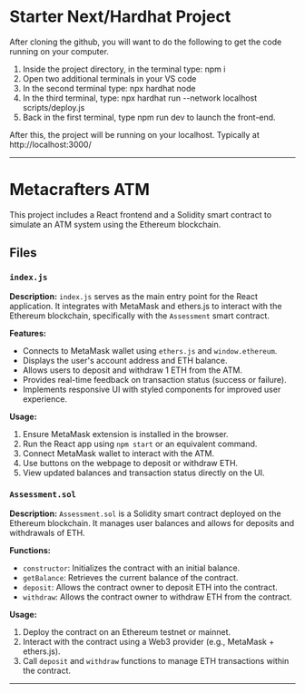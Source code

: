 # Starter Next/Hardhat Project

After cloning the github, you will want to do the following to get the code running on your computer.

1. Inside the project directory, in the terminal type: npm i
2. Open two additional terminals in your VS code
3. In the second terminal type: npx hardhat node
4. In the third terminal, type: npx hardhat run --network localhost scripts/deploy.js
5. Back in the first terminal, type npm run dev to launch the front-end.

After this, the project will be running on your localhost. 
Typically at http://localhost:3000/


---

# Metacrafters ATM

This project includes a React frontend and a Solidity smart contract to simulate an ATM system using the Ethereum blockchain.

## Files

### `index.js`

**Description:**
`index.js` serves as the main entry point for the React application. It integrates with MetaMask and ethers.js to interact with the Ethereum blockchain, specifically with the `Assessment` smart contract.

**Features:**
- Connects to MetaMask wallet using `ethers.js` and `window.ethereum`.
- Displays the user's account address and ETH balance.
- Allows users to deposit and withdraw 1 ETH from the ATM.
- Provides real-time feedback on transaction status (success or failure).
- Implements responsive UI with styled components for improved user experience.

**Usage:**
1. Ensure MetaMask extension is installed in the browser.
2. Run the React app using `npm start` or an equivalent command.
3. Connect MetaMask wallet to interact with the ATM.
4. Use buttons on the webpage to deposit or withdraw ETH.
5. View updated balances and transaction status directly on the UI.

### `Assessment.sol`

**Description:**
`Assessment.sol` is a Solidity smart contract deployed on the Ethereum blockchain. It manages user balances and allows for deposits and withdrawals of ETH.

**Functions:**
- `constructor`: Initializes the contract with an initial balance.
- `getBalance`: Retrieves the current balance of the contract.
- `deposit`: Allows the contract owner to deposit ETH into the contract.
- `withdraw`: Allows the contract owner to withdraw ETH from the contract.

**Usage:**
1. Deploy the contract on an Ethereum testnet or mainnet.
2. Interact with the contract using a Web3 provider (e.g., MetaMask + ethers.js).
3. Call `deposit` and `withdraw` functions to manage ETH transactions within the contract.

---
